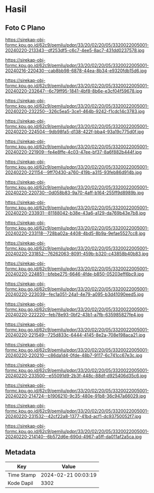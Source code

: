 # Hasil

## Foto C Plano

https://sirekap-obj-formc.kpu.go.id/62c9/pemilu/pdpr/33/20/02/20/05/3320022005001-20240220-213343--df253df5-c6c7-4ee5-8ac7-431dd0237578.jpg

https://sirekap-obj-formc.kpu.go.id/62c9/pemilu/pdpr/33/20/02/20/05/3320022005001-20240216-220430--cab8bb98-6878-44ea-8b34-e9320fdb15d6.jpg

https://sirekap-obj-formc.kpu.go.id/62c9/pemilu/pdpr/33/20/02/20/05/3320022005001-20240220-232647--6c79ff95-1841-4bf8-8b6e-e3cf04f59678.jpg

https://sirekap-obj-formc.kpu.go.id/62c9/pemilu/pdpr/33/20/02/20/05/3320022005001-20240220-232250--326c5ea5-3ce1-464b-9242-f1cdc14c3783.jpg

https://sirekap-obj-formc.kpu.go.id/62c9/pemilu/pdpr/33/20/02/20/05/3320022005001-20240220-224504--9db98fa5-d138-422f-bba4-93a19c775d0f.jpg

https://sirekap-obj-formc.kpu.go.id/62c9/pemilu/pdpr/33/20/02/20/05/3320022005001-20240220-221909--fe4e8ffe-4c03-47ee-bf37-8a6f882b444f.jpg

https://sirekap-obj-formc.kpu.go.id/62c9/pemilu/pdpr/33/20/02/20/05/3320022005001-20240220-221154--9ff70430-a760-419b-a315-93feb86d914b.jpg

https://sirekap-obj-formc.kpu.go.id/62c9/pemilu/pdpr/33/20/02/20/05/3320022005001-20240220-220730--0d058b83-9a70-4aff-b164-255ff9d8989b.jpg

https://sirekap-obj-formc.kpu.go.id/62c9/pemilu/pdpr/33/20/02/20/05/3320022005001-20240220-233931--81188042-b38e-43a6-a129-da769b43e7b8.jpg

https://sirekap-obj-formc.kpu.go.id/62c9/pemilu/pdpr/33/20/02/20/05/3320022005001-20240220-233118--728ba02a-4408-4bd5-8b9a-9efae5527cc8.jpg

https://sirekap-obj-formc.kpu.go.id/62c9/pemilu/pdpr/33/20/02/20/05/3320022005001-20240220-231852--76262063-8091-459b-b320-c43858b40b83.jpg

https://sirekap-obj-formc.kpu.go.id/62c9/pemilu/pdpr/33/20/02/20/05/3320022005001-20240220-224851--bfebe275-6646-4fde-b850-05203eff6bc9.jpg

https://sirekap-obj-formc.kpu.go.id/62c9/pemilu/pdpr/33/20/02/20/05/3320022005001-20240220-223039--fec1a051-24a1-4e79-a095-b3d41090eed5.jpg

https://sirekap-obj-formc.kpu.go.id/62c9/pemilu/pdpr/33/20/02/20/05/3320022005001-20240220-222220--feb78e93-0bf2-43b1-a7fb-635985827fe4.jpg

https://sirekap-obj-formc.kpu.go.id/62c9/pemilu/pdpr/33/20/02/20/05/3320022005001-20240220-221549--725d833c-6444-4145-8e2a-708e198aca21.jpg

https://sirekap-obj-formc.kpu.go.id/62c9/pemilu/pdpr/33/20/02/20/05/3320022005001-20240220-220210--c86da1d4-0fde-48b7-9117-6c741cc67e3c.jpg

https://sirekap-obj-formc.kpu.go.id/62c9/pemilu/pdpr/33/20/02/20/05/3320022005001-20240220-233500--e55091d9-2b3f-448c-88df-d925406d35c6.jpg

https://sirekap-obj-formc.kpu.go.id/62c9/pemilu/pdpr/33/20/02/20/05/3320022005001-20240220-214724--b1906210-9c35-480e-91b8-36c947a66029.jpg

https://sirekap-obj-formc.kpu.go.id/62c9/pemilu/pdpr/33/20/02/20/05/3320022005001-20240220-231532--42cf22a8-1377-41bd-acf1-dc93750052f7.jpg

https://sirekap-obj-formc.kpu.go.id/62c9/pemilu/pdpr/33/20/02/20/05/3320022005001-20240220-214140--6b572d6e-690d-4967-a5ff-da011af2a5ca.jpg


## Metadata

| Key        | Value               |
| ---------- | ------------------- |
| Time Stamp | 2024-02-21 00:03:19 |
| Kode Dapil | 3302                |



